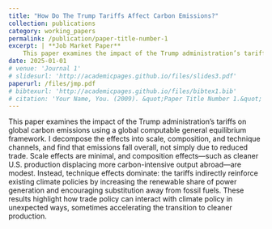 ```yaml
---
title: "How Do The Trump Tariffs Affect Carbon Emissions?" 
collection: publications 
category: working_papers 
permalink: /publication/paper-title-number-1 
excerpt: | **Job Market Paper** 
    This paper examines the impact of the Trump administration’s tariffs on global carbon emissions using a global computable general equilibrium framework. I find that emissions decline overall, not primarily from reduced trade, but through technique effects that raise the renewable share of power generation and encourage substitution away from fossil fuels. The results show that trade policy can interact with climate policy in unexpected ways, at times accelerating the shift to cleaner production. 
date: 2025-01-01 
# venue: 'Journal 1' 
# slidesurl: 'http://academicpages.github.io/files/slides3.pdf' 
paperurl: /files/jmp.pdf 
# bibtexurl: 'http://academicpages.github.io/files/bibtex1.bib' 
# citation: 'Your Name, You. (2009). &quot;Paper Title Number 1.&quot; <i>Journal 1</i>. 1(1).' # citation: 'Your Name, You. (2015). &quot;Paper Title Number 3.&quot; <i>Journal 1</i>. 1(3).' 
--- 
```

This paper examines the impact of the Trump administration’s tariffs on global carbon emissions using a global computable general equilibrium framework. I decompose the effects into scale, composition, and technique channels, and find that emissions fall overall, not simply due to reduced trade. Scale effects are minimal, and composition effects—such as cleaner U.S. production displacing more carbon-intensive output abroad—are modest. Instead, technique effects dominate: the tariffs indirectly reinforce existing climate policies by increasing the renewable share of power generation and encouraging substitution away from fossil fuels. These results highlight how trade policy can interact with climate policy in unexpected ways, sometimes accelerating the transition to cleaner production.